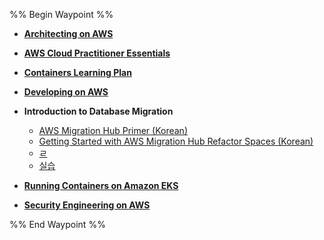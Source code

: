%% Begin Waypoint %%
- **[Architecting on AWS](./Architecting%20on%20AWS/Architecting%20on%20AWS.md)**
- **[AWS Cloud Practitioner Essentials](./AWS%20Cloud%20Practitioner%20Essentials/AWS%20Cloud%20Practitioner%20Essentials.md)**
- **[Containers Learning Plan](./Containers%20Learning%20Plan/Containers%20Learning%20Plan.md)**

- **[Developing on AWS](./Developing%20on%20AWS/Developing%20on%20AWS.md)**
- **Introduction to Database Migration**
	- [AWS Migration Hub Primer (Korean)](./Introduction%20to%20Database%20Migration/AWS%20Migration%20Hub%20Primer%20(Korean).md)
	- [Getting Started with AWS Migration Hub Refactor Spaces (Korean)](./Introduction%20to%20Database%20Migration/Getting%20Started%20with%20AWS%20Migration%20Hub%20Refactor%20Spaces%20(Korean).md)
	- [ㄹ](./Introduction%20to%20Database%20Migration/%E3%84%B9.md)
	- [실습](./Introduction%20to%20Database%20Migration/%EC%8B%A4%EC%8A%B5.md)
- **[Running Containers on Amazon EKS](./Running%20Containers%20on%20Amazon%20EKS/Running%20Containers%20on%20Amazon%20EKS.md)**
- **[Security Engineering on AWS](./Security%20Engineering%20on%20AWS/Security%20Engineering%20on%20AWS.md)**

%% End Waypoint %%
